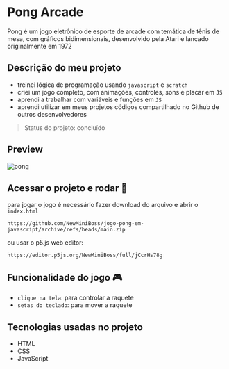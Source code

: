# Pong Arcade
Pong é um jogo eletrônico de esporte de arcade com temática de tênis de mesa, com gráficos bidimensionais, desenvolvido pela Atari e lançado originalmente em 1972

## Descrição do meu projeto
- treinei lógica de programação usando `javascript` e `scratch`
- criei um jogo completo, com animações, controles, sons e placar em `JS`
- aprendi a trabalhar com variáveis e funções em `JS`
- aprendi utilizar em meus projetos códigos compartilhado no Github de outros desenvolvedores

> Status do projeto: concluído

## Preview
![pong](https://user-images.githubusercontent.com/80296330/193681481-feacb508-d7b0-409d-8819-52a9e8842a41.png)



## Acessar o projeto e rodar 📁
para jogar o jogo é necessário fazer download do arquivo e abrir o ``index.html`` 
```
https://github.com/NewMiniBoss/jogo-pong-em-javascript/archive/refs/heads/main.zip
```
ou usar o p5.js web editor:
```
https://editor.p5js.org/NewMiniBoss/full/jCcrHs78g
```

## Funcionalidade do jogo 🎮 
- `clique na tela`: para controlar a raquete
- `setas do teclado`: para mover a raquete

## Tecnologias usadas no projeto
- HTML
- CSS
- JavaScript
